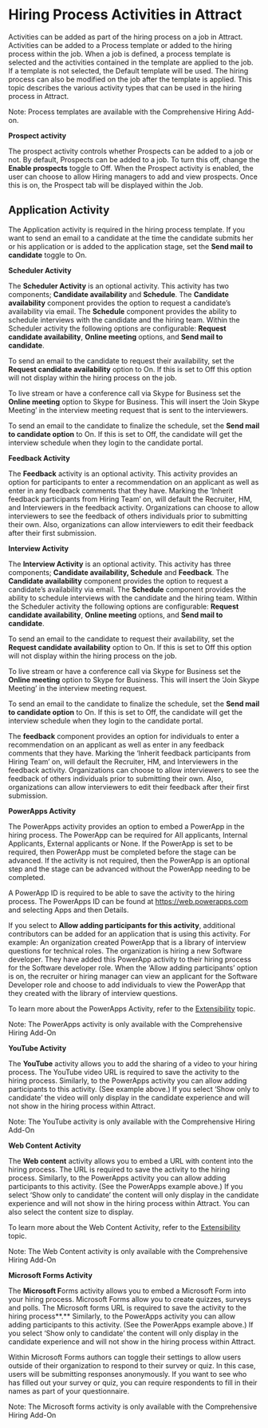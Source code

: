 Hiring Process Activities in Attract
=====================

Activities can be added as part of the hiring process on a job in Attract.
Activities can be added to a Process template or added to the hiring process
within the job. When a job is defined, a process template is selected and the
activities contained in the template are applied to the job. If a template is
not selected, the Default template will be used. The hiring process can also be
modified on the job after the template is applied. This topic describes the
various activity types that can be used in the hiring process in Attract.

Note: Process templates are available with the Comprehensive Hiring Add-on.

**Prospect activity**

The prospect activity controls whether Prospects can be added to a job or not.
By default, Prospects can be added to a job. To turn this off, change the
**Enable prospects** toggle to Off. When the Prospect activity is enabled, the
user can choose to allow Hiring managers to add and view prospects. Once this is
on, the Prospect tab will be displayed within the Job.

**Application Activity**
------------------------

The Application activity is required in the hiring process template. If you want
to send an email to a candidate at the time the candidate submits her or his
application or is added to the application stage, set the **Send mail to
candidate** toggle to On.

**Scheduler Activity**

The **Scheduler Activity** is an optional activity. This activity has two
components; **Candidate availability** and **Schedule**. The **Candidate
availability** component provides the option to request a candidate’s
availability via email. The **Schedule** component provides the ability to
schedule interviews with the candidate and the hiring team. Within the Scheduler
activity the following options are configurable: **Request candidate
availability**, **Online meeting** options, and **Send mail to candidate**.

To send an email to the candidate to request their availability, set the
**Request candidate availability** option to On. If this is set to Off this
option will not display within the hiring process on the job.

To live stream or have a conference call via Skype for Business set the **Online
meeting** option to Skype for Business. This will insert the ‘Join Skype
Meeting’ in the interview meeting request that is sent to the interviewers.

To send an email to the candidate to finalize the schedule, set the **Send mail
to candidate option** to On. If this is set to Off, the candidate will get the
interview schedule when they login to the candidate portal.

**Feedback Activity**

The **Feedback** activity is an optional activity. This activity provides an
option for participants to enter a recommendation on an applicant as well as
enter in any feedback comments that they have. Marking the ‘Inherit feedback
participants from Hiring Team’ on, will default the Recruiter, HM, and
Interviewers in the feedback activity. Organizations can choose to allow
interviewers to see the feedback of others individuals prior to submitting their
own. Also, organizations can allow interviewers to edit their feedback after
their first submission.

**Interview Activity**

The **Interview Activity** is an optional activity. This activity has three
components; **Candidate availability, Schedule** and **Feedback**. The
**Candidate availability** component provides the option to request a
candidate’s availability via email. The **Schedule** component provides the
ability to schedule interviews with the candidate and the hiring team. Within
the Scheduler activity the following options are configurable: **Request
candidate availability**, **Online meeting** options, and **Send mail to
candidate**.

To send an email to the candidate to request their availability, set the
**Request candidate availability** option to On. If this is set to Off this
option will not display within the hiring process on the job.

To live stream or have a conference call via Skype for Business set the **Online
meeting** option to Skype for Business. This will insert the ‘Join Skype
Meeting’ in the interview meeting request.

To send an email to the candidate to finalize the schedule, set the **Send mail
to candidate option** to On. If this is set to Off, the candidate will get the
interview schedule when they login to the candidate portal.

The **feedback** component provides an option for individuals to enter a
recommendation on an applicant as well as enter in any feedback comments that
they have. Marking the ‘Inherit feedback participants from Hiring Team’ on, will
default the Recruiter, HM, and Interviewers in the feedback activity.
Organizations can choose to allow interviewers to see the feedback of others
individuals prior to submitting their own. Also, organizations can allow
interviewers to edit their feedback after their first submission.

**PowerApps Activity**

The PowerApps activity provides an option to embed a PowerApp in the hiring
process. The PowerApp can be required for All applicants, Internal Applicants,
External applicants or None. If the PowerApp is set to be required, then
PowerApp must be completed before the stage can be advanced. If the activity is
not required, then the PowerApp is an optional step and the stage can be
advanced without the PowerApp needing to be completed.

A PowerApp ID is required to be able to save the activity to the hiring process.
The PowerApps ID can be found at <https://web.powerapps.com> and selecting Apps
and then Details.

If you select to **Allow adding participants for this activity**, additional
contributors can be added for an application that is using this activity. For
example: An organization created PowerApp that is a library of interview
questions for technical roles. The organization is hiring a new Software
developer. They have added this PowerApp activity to their hiring process for
the Software developer role. When the ‘Allow adding participants’ option is on,
the recruiter or hiring manager can view an applicant for the Software Developer
role and choose to add individuals to view the PowerApp that they created with
the library of interview questions.

To learn more about the PowerApps Activity, refer to the [Extensibility](./extensibility.md) topic.

Note: The PowerApps activity is only available with the Comprehensive Hiring
Add-On

**YouTube Activity**

The **YouTube** activity allows you to add the sharing of a video to your hiring
process. The YouTube video URL is required to save the activity to the hiring
process. Similarly, to the PowerApps activity you can allow adding participants
to this activity. (See example above.) If you select ‘Show only to candidate’
the video will only display in the candidate experience and will not show in the
hiring process within Attract.

Note: The YouTube activity is only available with the Comprehensive Hiring
Add-On

**Web Content Activity**

The **Web content** activity allows you to embed a URL with content into the
hiring process. The URL is required to save the activity to the hiring process.
Similarly, to the PowerApps activity you can allow adding participants to this
activity. (See the PowerApps example above.) If you select ‘Show only to
candidate’ the content will only display in the candidate experience and will
not show in the hiring process within Attract. You can also select the content
size to display.

To learn more about the Web Content Activity, refer to the [Extensibility](./extensibility.md) topic.

Note: The Web Content activity is only available with the Comprehensive Hiring
Add-On

**Microsoft Forms Activity**

The **Microsoft F**orms activity allows you to embed a Microsoft Form into your
hiring process. Microsoft Forms allow you to create quizzes, surveys and polls.
The Microsoft forms URL is required to save the activity to the hiring
process**.** Similarly, to the PowerApps activity you can allow adding
participants to this activity. (See the PowerApps example above.) If you select
‘Show only to candidate’ the content will only display in the candidate
experience and will not show in the hiring process within Attract.

Within Microsoft Forms authors can toggle their settings to allow users outside
of their organization to respond to their survey or quiz. In this case, users
will be submitting responses anonymously. If you want to see who has filled out
your survey or quiz, you can require respondents to fill in their names as part
of your questionnaire.

Note: The Microsoft forms activity is only available with the Comprehensive
Hiring Add-On
